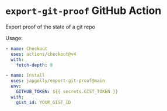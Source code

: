 # `export-git-proof` GitHub Action

Export proof of the state of a git repo

Usage:

```yaml
- name: Checkout
  uses: actions/checkout@v4
  with:
    fetch-depth: 0

- name: Install
  uses: japgolly/export-git-proof@main
  env:
    GITHUB_TOKEN: ${{ secrets.GIST_TOKEN }}
  with:
    gist_id: YOUR_GIST_ID
```
